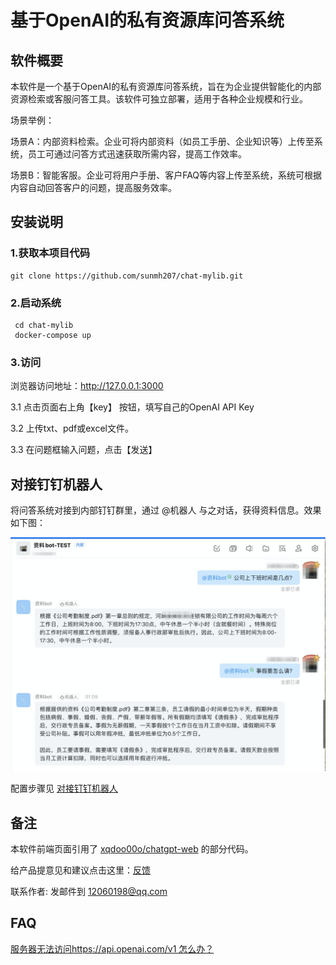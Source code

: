 # 基于OpenAI的私有资源库问答系统

## 软件概要

本软件是一个基于OpenAI的私有资源库问答系统，旨在为企业提供智能化的内部资源检索或客服问答工具。该软件可独立部署，适用于各种企业规模和行业。

场景举例：

场景A：内部资料检索。企业可将内部资料（如员工手册、企业知识等）上传至系统，员工可通过问答方式迅速获取所需内容，提高工作效率。

场景B：智能客服。企业可将用户手册、客户FAQ等内容上传至系统，系统可根据内容自动回答客户的问题，提高服务效率。

## 安装说明

### 1.获取本项目代码
```
git clone https://github.com/sunmh207/chat-mylib.git
```
### 2.启动系统
```
 cd chat-mylib
 docker-compose up
```

### 3.访问

浏览器访问地址：http://127.0.0.1:3000  

3.1 点击页面右上角【key】 按钮，填写自己的OpenAI API Key

3.2 上传txt、pdf或excel文件。

3.3 在问题框输入问题，点击【发送】


## 对接钉钉机器人
将问答系统对接到内部钉钉群里，通过 @机器人 与之对话，获得资料信息。效果如下图：

![图片](docs/imgs/dingtalk/10.png)

配置步骤见 [对接钉钉机器人](docs/dingtalk_integration_guide.md)


## 备注

本软件前端页面引用了 [xqdoo00o/chatgpt-web](https://github.com/xqdoo00o/chatgpt-web) 的部分代码。

给产品提意见和建议点击这里：<a href="https://support.qq.com/product/538086" target="_blank">反馈</a>

联系作者: 发邮件到 12060198@qq.com

## FAQ

[服务器无法访问https://api.openai.com/v1 怎么办？](docs/faq/openai_api_base.md)

 